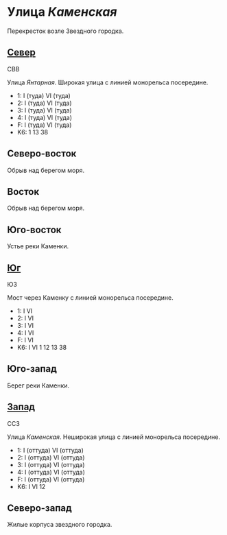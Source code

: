 # Улица *Каменская*

Перекресток возле Звездного городка.

## [Север](./590015.md)

СВВ

Улица *Янтарная*.
Широкая улица с линией монорельса посередине.

* 1:    I (туда)    VI (туда)
* 2:    I (туда)    VI (туда)
* 3:    I (туда)    VI (туда)
* 4:    I (туда)    VI (туда)
* F:    I (туда)    VI (туда)
* K6:   1   13  38

## Северо-восток

Обрыв над берегом моря.

## Восток

Обрыв над берегом моря.

## Юго-восток

Устье реки Каменки.

## [Юг](./590025.md)

ЮЗ

Мост через Каменку с линией монорельса посередине.

* 1:    I   VI
* 2:    I   VI
* 3:    I   VI
* 4:    I   VI
* F:    I   VI
* K6:   I   VI
        1   12  13  38

## Юго-запад

Берег реки Каменки.

## [Запад](./585020.md)

ССЗ

Улица *Каменская*.
Неширокая улица с линией монорельса посередине.

* 1:    I (оттуда)  VI (оттуда)
* 2:    I (оттуда)  VI (оттуда)
* 3:    I (оттуда)  VI (оттуда)
* 4:    I (оттуда)  VI (оттуда)
* F:    I (оттуда)  VI (оттуда)
* K6:   I   VI
        12

## Северо-запад

Жилые корпуса звездного городка.
